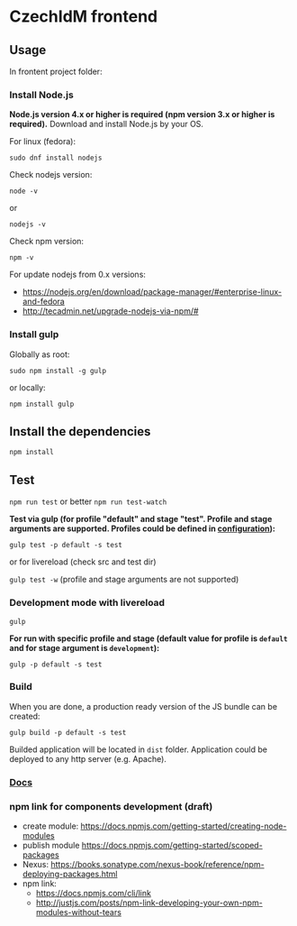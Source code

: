 # CzechIdM frontend


## Usage

In frontent project folder:

### Install Node.js

**Node.js version 4.x or higher is required (npm version 3.x or higher is required).** Download and install Node.js by your OS.

For linux (fedora):

`sudo dnf install nodejs`

Check nodejs version:

`node -v`

or

`nodejs -v`

Check npm version:

`npm -v`

For update nodejs from 0.x versions:
* https://nodejs.org/en/download/package-manager/#enterprise-linux-and-fedora
* http://tecadmin.net/upgrade-nodejs-via-npm/#

### Install gulp

Globally as root:

`sudo npm install -g gulp`

or locally:

`npm install gulp`

## Install the dependencies

`npm install`

## Test

`npm run test`
or better
`npm run test-watch`

__Test via gulp (for profile "default" and stage "test". Profile and stage arguments are supported. Profiles could be defined in [configuration](./config)):__

`gulp test -p default -s test`

or for livereload (check src and test dir)

`gulp test -w`  (profile and stage arguments are not supported)

### Development mode with livereload

`gulp`

__For run with specific profile and stage (default value for profile is `default`  and for stage argument is `development`):__

`gulp -p default -s test`

### Build

When you are done, a production ready version of the JS bundle can be created:

`gulp build -p default -s test`

Builded application will be located in `dist` folder. Application could be deployed to any http server (e.g. Apache).

### [Docs](./docs/README.md)


### npm link for components development (draft)
* create module: https://docs.npmjs.com/getting-started/creating-node-modules
* publish module https://docs.npmjs.com/getting-started/scoped-packages
* Nexus: https://books.sonatype.com/nexus-book/reference/npm-deploying-packages.html
* npm link:
  * https://docs.npmjs.com/cli/link
  * http://justjs.com/posts/npm-link-developing-your-own-npm-modules-without-tears

